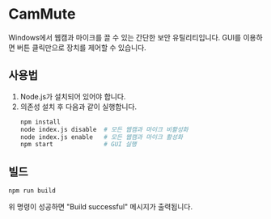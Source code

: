 # CamMute

Windows에서 웹캠과 마이크를 끌 수 있는 간단한 보안 유틸리티입니다. GUI를 이용하면 버튼 클릭만으로 장치를 제어할 수 있습니다.

## 사용법

1. Node.js가 설치되어 있어야 합니다.
2. 의존성 설치 후 다음과 같이 실행합니다.
   ```bash
   npm install
   node index.js disable  # 모든 웹캠과 마이크 비활성화
   node index.js enable   # 모든 웹캠과 마이크 활성화
   npm start              # GUI 실행
   ```

## 빌드

```
npm run build
```

위 명령이 성공하면 "Build successful" 메시지가 출력됩니다.
